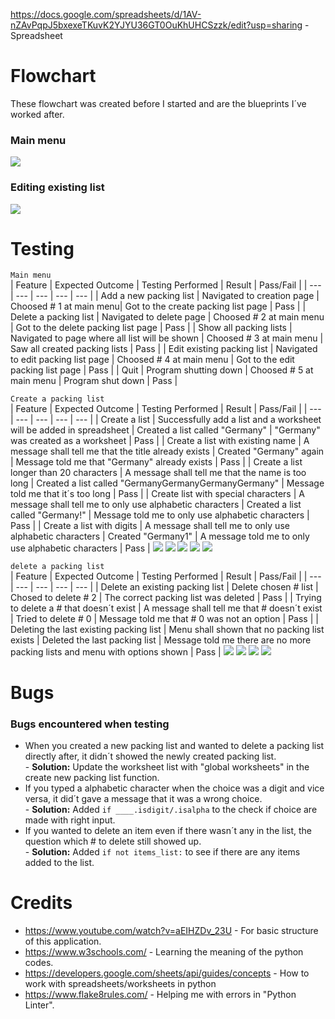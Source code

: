 https://docs.google.com/spreadsheets/d/1AV-nZAvPqpJ5bxexeTKuvK2YJYU36GT0OuKhUHCSzzk/edit?usp=sharing - Spreadsheet

# Flowchart
These flowchart was created before I started and are the blueprints I´ve worked after. 
### Main menu
<img src="readme/flowchart_main_menu.png">

### Editing existing list
<img src="readme/flowchart_editing_list.png">

# Testing
`Main menu`<br>
| Feature | Expected Outcome | Testing Performed | Result | Pass/Fail |
| --- | --- | --- | --- | --- |
| Add a new packing list | Navigated to creation page | Choosed # 1 at main menu| Got to the create packing list page | Pass |
| Delete a packing list | Navigated to delete page | Choosed # 2 at main menu | Got to the delete packing list page | Pass |
| Show all packing lists | Navigated to page where all list will be shown | Choosed # 3 at main menu | Saw all created packing lists | Pass |
| Edit existing packing list | Navigated to edit packing list page | Choosed # 4 at main menu | Got to the edit packing list page | Pass |
| Quit | Program shutting down | Choosed # 5 at main menu | Program shut down | Pass |

`Create a packing list`<br>
| Feature | Expected Outcome | Testing Performed | Result | Pass/Fail |
| --- | --- | --- | --- | --- |
| Create a list | Successfully add a list and a worksheet will be added in spreadsheet | Created a list called "Germany" | "Germany" was created as a worksheet | Pass |
| Create a list with existing name | A message shall tell me that the title already exists | Created "Germany" again | Message told me that "Germany" already exists | Pass |
| Create a list longer than 20 characters | A message shall tell me that the name is too long | Created a list called "GermanyGermanyGermanyGermany" | Message told me that it´s too long | Pass |
| Create list with special characters | A message shall tell me to only use alphabetic characters | Created a list called "Germany!" | Message told me to only use alphabetic characters | Pass |
| Create a list with digits | A message shall tell me to only use alphabetic characters | Created "Germany1" | A message told me to only use alphabetic characters | Pass |
<img src="readme/create_packing_list1.png">
<img src="readme/create_packing_list2.png">
<img src="readme/create_packing_list3.png">
<img src="readme/create_packing_list5.png">
<img src="readme/create_packing_list4.png">

`delete a packing list`<br>
| Feature | Expected Outcome | Testing Performed | Result | Pass/Fail |
| --- | --- | --- | --- | --- |
| Delete an existing packing list | Delete chosen # list | Chosed to delete # 2 | The correct packing list was deleted | Pass |
| Trying to delete a # that doesn´t exist | A message shall tell me that # doesn´t exist | Tried to delete # 0 | Message told me that # 0 was not an option | Pass |
| Deleting the last existing packing list | Menu shall shown that no packing list exists | Deleted the last packing list | Message told me there are no more packing lists and menu with options shown | Pass |
<img src="readme/delete_packing_list1.png">
<img src="readme/delete_packing_list2.png">
<img src="readme/delete_packing_list3.png">
<img src="readme/delete_packing_list4.png">

# Bugs
### Bugs encountered when testing
- When you created a new packing list and wanted to delete a packing list directly after, it didn´t showed the newly created packing list.<br>- **Solution:** Update the worksheet list with "global worksheets" in the create new packing list function.
- If you typed a alphabetic character when the choice was a digit and vice versa, it did´t gave a message that it was a wrong choice.<br>- **Solution:** Added `if ____.isdigit/.isalpha` to the check if choice are made with right input.
- If you wanted to delete an item even if there wasn´t any in the list, the question which # to delete still showed up.<br>- **Solution:** Added `if not items_list:` to see if there are any items added to the list.
# Credits

- https://www.youtube.com/watch?v=aEIHZDv_23U - For basic structure of this application.<br>
- https://www.w3schools.com/ - Learning the meaning of the python codes.<br>
- https://developers.google.com/sheets/api/guides/concepts - How to work with spreadsheets/worksheets in python<br>
- https://www.flake8rules.com/ - Helping me with errors in "Python Linter".